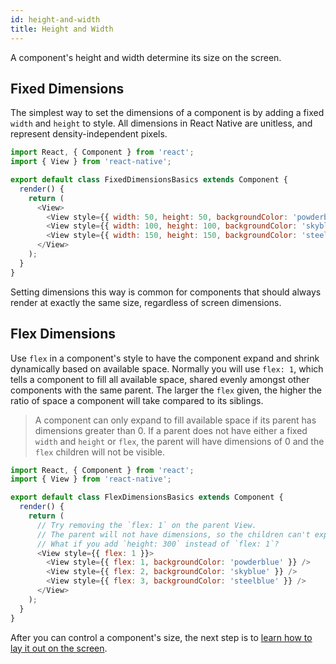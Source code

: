 ```yaml
---
id: height-and-width
title: Height and Width
---
```


A component's height and width determine its size on the screen.

## Fixed Dimensions

The simplest way to set the dimensions of a component is by adding a fixed `width` and `height` to style. All dimensions in React Native are unitless, and represent density-independent pixels.

```javascript
import React, { Component } from 'react';
import { View } from 'react-native';

export default class FixedDimensionsBasics extends Component {
  render() {
    return (
      <View>
        <View style={{ width: 50, height: 50, backgroundColor: 'powderblue' }} />
        <View style={{ width: 100, height: 100, backgroundColor: 'skyblue' }} />
        <View style={{ width: 150, height: 150, backgroundColor: 'steelblue' }} />
      </View>
    );
  }
}
```

Setting dimensions this way is common for components that should always render at exactly the same size, regardless of screen dimensions.

## Flex Dimensions

Use `flex` in a component's style to have the component expand and shrink dynamically based on available space. Normally you will use `flex: 1`, which tells a component to fill all available space, shared evenly amongst other components with the same parent. The larger the `flex` given, the higher the ratio of space a component will take compared to its siblings.

> A component can only expand to fill available space if its parent has dimensions greater than 0. If a parent does not have either a fixed `width` and `height` or `flex`, the parent will have dimensions of 0 and the `flex` children will not be visible.

```javascript
import React, { Component } from 'react';
import { View } from 'react-native';

export default class FlexDimensionsBasics extends Component {
  render() {
    return (
      // Try removing the `flex: 1` on the parent View.
      // The parent will not have dimensions, so the children can't expand.
      // What if you add `height: 300` instead of `flex: 1`?
      <View style={{ flex: 1 }}>
        <View style={{ flex: 1, backgroundColor: 'powderblue' }} />
        <View style={{ flex: 2, backgroundColor: 'skyblue' }} />
        <View style={{ flex: 3, backgroundColor: 'steelblue' }} />
      </View>
    );
  }
}
```

After you can control a component's size, the next step is to [learn how to lay it out on the screen](../flexbox/).
